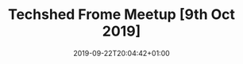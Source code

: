---
title: 'Techshed Frome Meetup [9th Oct 2019]'
date: 2019-09-22T20:04:42+01:00
draft: true
description: |-
        tbc
eventSchedule:
    byDay: 'http://schema.org/Wednesday'
    repeatFrequency: P1W
    startTime: '19:00'
    endTime: '21:00'
image: /images/uploads/sml_how.png
location:
    name: 'Welshmill Hub'
    streetAddress: 'The Welsh Mill, Park Hill Drive'
    addressLocality: 'Frome'
    addressRegion: 'Somerset'
    postalCode: 'BA11 2LE'
    addressCountry: 'UK'
startDate: '2019-10-09 19:00'
duration: 'PT120M'
eventUrl: 'https://techshedfrome.org/#find-us'
url: '2019-10-09'
---